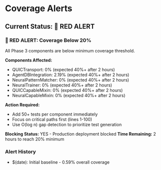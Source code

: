 # Coverage Alerts

## Current Status: 🔴 RED ALERT

### 🔴 RED ALERT: Coverage Below 20%
All Phase 3 components are below minimum coverage threshold.

**Components Affected:**
- QUICTransport: 0% (expected 40%+ after 2 hours)
- AgentDBIntegration: 2.19% (expected 40%+ after 2 hours)
- NeuralPatternMatcher: 0% (expected 40%+ after 2 hours)
- NeuralTrainer: 0% (expected 40%+ after 2 hours)
- QUICCapableMixin: 0% (expected 40%+ after 2 hours)
- NeuralCapableMixin: 0% (expected 40%+ after 2 hours)

**Action Required:**
- Add 50+ tests per component immediately
- Focus on critical paths first (lines 1-100)
- Use O(log n) gap detection to prioritize test generation

**Blocking Status:** YES - Production deployment blocked
**Time Remaining:** 2 hours to reach 20% minimum

### Alert History
- $(date): Initial baseline - 0.59% overall coverage
